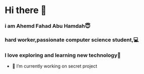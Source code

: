 # Hi there 👋

### i am Ahemd Fahad Abu Hamdah😇

### hard worker,passionate computer science student,💻

### I love exploring and learning new technology📖 

<!-- 
## ↘️⬇️

## ➡️[🎓](https://ahmadfahad.notion.site/Ahmed-dd0e32ac744743e8b29c12b9cabc3550)

## ↗️⬆️
-->
- 🔭 I’m currently working on secret project

<!--
**AhmdFahad/AhmdFahad** is a ✨ _special_ ✨ repository because its `README.md` (this file) appears on your GitHub profile.

Here are some ideas to get you started:

- 🔭 I’m currently working on ...
- 🌱 I’m currently learning 
- 👯 I’m looking to collaborate on ...
- 🤔 I’m looking for help with ...
- 💬 Ask me about ...
- 📫 How to reach me: ...
- 😄 Pronouns: ...
- ⚡ Fun fact: ...
-->
